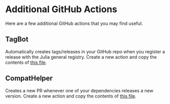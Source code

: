 # Additional GitHub Actions
Here are a few additional GitHub actions that you may find useful.

## TagBot
Automatically creates tags/releases in your GitHub repo when you register
a release with the Julia general registry. Create a new action and copy
the contents of
[this file](https://github.com/simon-lc/AlgamesDriving.jl/blob/master/.github/workflows/TagBot.yml).

## CompatHelper
Creates a new PR whenever one of your dependencies releases a new version. Create a new action
and copy the contents of [this file](https://github.com/simon-lc/AlgamesDriving.jl/blob/master/.github/workflows/CompatHelper.yml).
